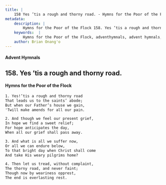 ```yaml
---
title: |
    158 Yes ’tis a rough and thorny road. - Hymns for the Poor of the Flock
metadata:
    description: |
        Hymns for the Poor of the Flock 158. Yes ’tis a rough and thorny road.. Yes!’tis a rough and thorny road  That leads us to the saints’ abode; But when our Father’s house we gain,  'Twill make amends for all our pain. 
    keywords:  |
        Hymns for the Poor of the Flock, adventhymnals, advent hymnals, Yes ’tis a rough and thorny road., Yes!’tis a rough and thorny road , 
    author: Brian Onang'o
---
```


#### Advent Hymnals
## 158. Yes ’tis a rough and thorny road.
####  Hymns for the Poor of the Flock

```txt
1. Yes!’tis a rough and thorny road 
That leads us to the saints’ abode;
But when our Father’s house we gain, 
'Twill make amends for all our pain.

2. And though we feel our present grief,
In hope we find a sweet relief;
For hope anticipates the day,
When all our grief shall pass away.

3. And what is all we suffer now,
Or all we can endure below,
To that bright day when Christ shall come 
And take His weary pilgrims home?

4. Then let us tread, without complaint,
The thorny road, and never faint;
Though now by weariness opprest,
The end is everlasting rest.
```